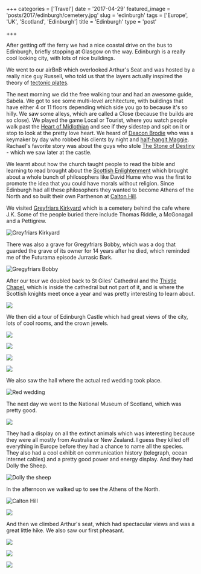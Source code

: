 +++
categories = ['Travel']
date = '2017-04-29'
featured_image = 'posts/2017/edinburgh/cemetery.jpg'
slug = 'edinburgh'
tags = ['Europe', 'UK', 'Scotland', 'Edinburgh']
title = 'Edinburgh'
type = 'post'

+++

After getting off the ferry we had a nice coastal drive on the bus to Edinburgh, briefly stopping at Glasgow on the way.
Edinburgh is a really cool looking city, with lots of nice buildings.

We went to our airBnB which overlooked Arthur's Seat and was hosted by a really nice guy Russell, who told us that the layers actually inspired the theory of [tectonic plates](http://www.edinburghexpert.com/blog/arthurs-seat-and-edinburghs-volcanoes).

The next morning we did the free walking tour and had an awesome guide, Sabela. We got to see some multi-level architecture, with buildings that have either 4 or 11 floors depending which side you go to because it's so hilly. We saw some alleys, which are called a Close (because the builds are so close). We played the game Local or Tourist, where you watch people walk past the [Heart of Midlothian](https://en.wikipedia.org/wiki/Heart_of_Midlothian_%28Royal_Mile%29) and see if they sidestep and spit on it or stop to look at the pretty love heart. We heard of [Deacon Brodie](https://en.wikipedia.org/wiki/William_Brodie) who was a keymaker by day who robbed his clients by night and [half-hangit Maggie](https://en.wikipedia.org/wiki/Grassmarket#As_a_place_of_execution). Rachael's favorite story was about the guys who stole [The Stone of Destiny](https://en.wikipedia.org/wiki/Stone_of_Scone#Removal_and_damage) - which we saw later at the castle.

We learnt about how the church taught people to read the bible and learning to read brought about the [Scottish Enlightenment](https://en.wikipedia.org/wiki/Scottish_Enlightenment) which brought about a whole bunch of philosophers like David Hume who was the first to promote the idea that you could have morals without religion. Since Edinburgh had all these philosophers they wanted to become Athens of the North and so built their own Parthenon at [Calton Hill](https://en.wikipedia.org/wiki/Calton_Hill).

We visited [Greyfriars Kirkyard](https://en.wikipedia.org/wiki/Greyfriars_Kirkyard) which is a cemetery behind the cafe where J.K. Some of the people buried there include Thomas Riddle, a McGonagall and a Pettigrew.

![](cemetery.jpg "Greyfriars Kirkyard")

There was also a grave for Gregyfriars Bobby, which was a dog that guarded the grave of its owner for 14 years after he died, which reminded me of the Futurama episode Jurrasic Bark.

![](jurassic-bark.jpg "Gregyfriars Bobby")

After our tour we doubled back to St Giles' Cathedral and the [Thistle Chapel](https://en.wikipedia.org/wiki/St_Giles%27_Cathedral#Thistle_Chapel), which is inside the cathedral but not part of it, and is where the Scottish knights meet once a year and was pretty interesting to learn about.

![](knights.jpg "")

We then did a tour of Edinburgh Castle which had great views of the city, lots of cool rooms, and the crown jewels.

![](castle1.jpg "")

![](castle2.jpg "")

![](castle3.jpg "")

![](castle4.jpg "")

We also saw the hall where the actual red wedding took place.

![](red-wedding.jpg "Red wedding")

The next day we went to the National Museum of Scotland, which was pretty good.

![](museum.jpg "")

They had a display on all the extinct animals which was interesting because they were all mostly from Australia or New Zealand. I guess they killed off everything in Europe before they had a chance to name all the species.
They also had a cool exhibit on communication history (telegraph, ocean internet cables) and a pretty good power and energy display. And they had Dolly the Sheep.

![](dolly.jpg "Dolly the sheep")

In the afternoon we walked up to see the Athens of the North.

![](athens.jpg "Calton Hill")

![](arthurs-seat1.jpg "")

And then we climbed Arthur's seat, which had spectacular views and was a great little hike. We also saw our first pheasant.

![](arthurs-seat2.jpg "")

![](arthurs-seat4.jpg "")

![](arthurs-seat.jpg "")